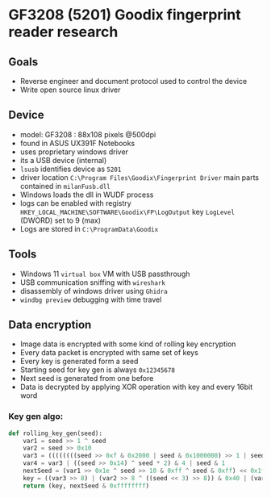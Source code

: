 # GF3208 (5201) Goodix fingerprint reader research

## Goals
* Reverse engineer and document protocol used to control the device
* Write open source linux driver



## Device
* model: GF3208 : 88x108 pixels @500dpi
* found in ASUS UX391F Notebooks
* uses proprietary windows driver 
* its a USB device (internal)
* `lsusb` identifies device as `5201`
* driver location `C:\Program Files\Goodix\Fingerprint Driver` main parts contained in `milanFusb.dll`
* Windows loads the dll in WUDF process
* logs can be enabled with registry `HKEY_LOCAL_MACHINE\SOFTWARE\Goodix\FP\LogOutput` key `LogLevel` (DWORD) set to 9 (max)
* Logs are stored in `C:\ProgramData\Goodix`

## Tools
* Windows 11 `virtual box` VM with USB passthrough 
* USB communication sniffing with `wireshark`
*  disassembly of windows driver using `Ghidra`
* `windbg preview` debugging with time travel

## Data encryption
* Image data is encrypted with some kind of rolling key encryption
* Every data packet is encrypted with same set of keys 
* Every key is generated form a seed
* Starting seed for key gen is always `0x12345678`
* Next seed is generated from one before  
* Data is decrypted by applying XOR operation with key and every 16bit word

### Key gen algo:
```python
def rolling_key_gen(seed):
    var1 = seed >> 1 ^ seed
    var2 = seed >> 0x10
    var3 = ((((((((seed >> 0xf & 0x2000 | seed & 0x1000000) >> 1 | seed & 0x20000) >> 2 | seed & 0x1000) >> 3 | (seed >> 7 ^ seed) & 0x80000) >> 1 | (seed >> 0xf ^ seed) & 0x4000) >> 2 | seed & 0x2000) >> 1 | (seed >> 0xe ^ seed) & 0x200) >> 1 | var1 & 0x40 | seed & 0x20) >> 1
    var4 = var3 | ((seed >> 0x14) ^ seed * 2) & 4 | seed & 1
    nextSeed = (var1 >> 0x1e ^ seed >> 10 & 0xff ^ seed & 0xff) << 0x1f | seed >> 1
    key = ((var3 >> 8) | (var2 >> 8 ^ ((seed << 3) >> 8)) & 0x40 | (var2 >> 1 ^ seed) & 8 | (((seed << 6) >> 8) ^ ((seed >> 7) >> 8)) & 1 | (((seed & 0x100) << 7) >> 8)) + var4 * 0x100
    return (key, nextSeed & 0xffffffff)
```

